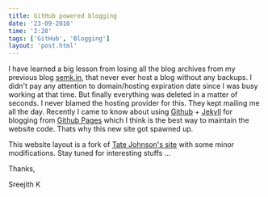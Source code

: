 ```yaml
---
title: GitHub powered blogging
date: '23-09-2010'
time: '2:28'
tags: ['GitHub', 'Blogging']
layout: 'post.html'
---
```


I have learned a big lesson from losing all the blog archives from my previous blog [semk.in](http://semk.in), that never ever host a blog without any backups. I didn't pay any attention to domain/hosting expiration date since I was busy working at that time. But finally everything was deleted in a matter of seconds. I never blamed the hosting provider for this. They kept mailing me all the day. Recently I came to know about using [Github](http://github.om) + [Jekyll](http://github.com/mojombo/jekyll) for blogging from [Github Pages](http://pages.github.com/) which I think is the best way to maintain the website code. Thats why this new site got spawned up. 

This website layout is a fork of [Tate Johnson's site](http://tatey.com) with some minor modifications. Stay tuned for interesting stuffs ...

Thanks,

Sreejith K
